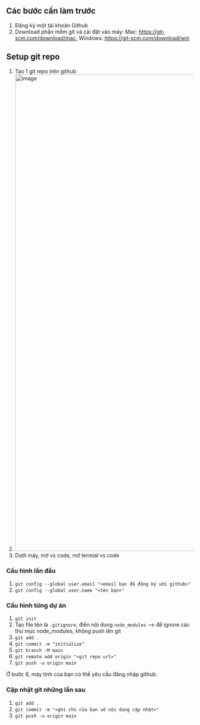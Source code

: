 ## Các bước cần làm trước

1. Đăng ký một tài khoản Github
2. Download phần mềm git và cài đặt vào máy: Mac: https://git-scm.com/download/mac, Windows: https://git-scm.com/download/win
  
## Setup git repo
1. Tạo 1 git repo trên github
2. <img width="1279" alt="image" src="https://user-images.githubusercontent.com/2143150/145515480-6e90c7db-a15a-49f8-8284-0948835080be.png">
3. Dưới máy, mở vs code, mở termial vs code

### Cấu hình lần đầu
1. `git config --global user.email "<email bạn đã đăng ký với github>"`
2. `git config --global user.name "<tên bạn>"`

### Cấu hình từng dự án
1. `git init`
2. Tạo file tên là `.gitignore`, điền nội dung `node_modules` --> để ignore các thư mục node_modules, không push lên git
3. `git add .`
4. `git commit -m "initialize"`
5. `git branch -M main`
6. `git remote add origin "<git repo url>"`
7. `git push -u origin main`

Ở bước 6, máy tính của bạn có thể yêu cầu đăng nhập github.
  
  ### Cập nhật git những lần sau
  1. `git add .`
  2. `git commit -m "<ghi chú của bạn về nội dung cập nhật>"`
  3. `git push -u origin main`
